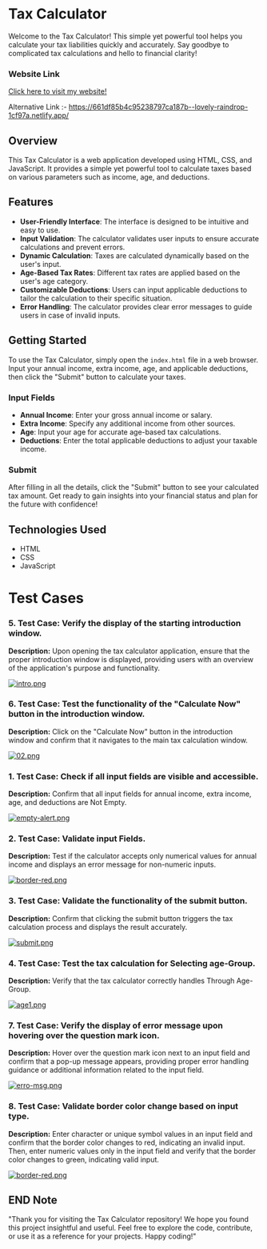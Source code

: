 # Tax Calculator

Welcome to the Tax Calculator! This simple yet powerful tool helps you calculate your tax liabilities quickly and accurately. Say goodbye to complicated tax calculations and hello to financial clarity!

### Website Link
[Click here to visit my website!](https://661df85b4c95238797ca187b--lovely-raindrop-1cf97a.netlify.app/)

Alternative Link :- https://661df85b4c95238797ca187b--lovely-raindrop-1cf97a.netlify.app/
## Overview

This Tax Calculator is a web application developed using HTML, CSS, and JavaScript. It provides a simple yet powerful tool to calculate taxes based on various parameters such as income, age, and deductions.

## Features

- **User-Friendly Interface**: The interface is designed to be intuitive and easy to use.
- **Input Validation**: The calculator validates user inputs to ensure accurate calculations and prevent errors.
- **Dynamic Calculation**: Taxes are calculated dynamically based on the user's input.
- **Age-Based Tax Rates**: Different tax rates are applied based on the user's age category.
- **Customizable Deductions**: Users can input applicable deductions to tailor the calculation to their specific situation.
- **Error Handling**: The calculator provides clear error messages to guide users in case of invalid inputs.

## Getting Started

To use the Tax Calculator, simply open the `index.html` file in a web browser. Input your annual income, extra income, age, and applicable deductions, then click the "Submit" button to calculate your taxes.

### Input Fields

- **Annual Income**: Enter your gross annual income or salary.
- **Extra Income**: Specify any additional income from other sources.
- **Age**: Input your age for accurate age-based tax calculations.
- **Deductions**: Enter the total applicable deductions to adjust your taxable income.

### Submit

After filling in all the details, click the "Submit" button to see your calculated tax amount. Get ready to gain insights into your financial status and plan for the future with confidence!

## Technologies Used

- HTML
- CSS
- JavaScript

# Test Cases

### 5. Test Case: Verify the display of the starting introduction window.
**Description:** Upon opening the tax calculator application, ensure that the proper introduction window is displayed, providing users with an overview of the application's purpose and functionality.

[![intro.png](https://i.postimg.cc/26VQs0gy/intro.png)](https://postimg.cc/wyYRJQqY)

### 6. Test Case: Test the functionality of the "Calculate Now" button in the introduction window.
**Description:** Click on the "Calculate Now" button in the introduction window and confirm that it navigates to the main tax calculation window.

[![02.png](https://i.postimg.cc/BvWfLzB9/02.png)](https://postimg.cc/18KjbJdJ)

### 1. Test Case: Check if all input fields are visible and accessible.
**Description:** Confirm that all input fields for annual income, extra income, age, and deductions are Not Empty.

[![empty-alert.png](https://i.postimg.cc/4x9rg5k8/empty-alert.png)](https://postimg.cc/3k3Lj2wp)

### 2. Test Case: Validate input Fields.
**Description:** Test if the calculator accepts only numerical values for annual income and displays an error message for non-numeric inputs.

[![border-red.png](https://i.postimg.cc/9M8xTRHR/border-red.png)](https://postimg.cc/VrtBPN6m)

### 3. Test Case: Validate the functionality of the submit button.
**Description:** Confirm that clicking the submit button triggers the tax calculation process and displays the result accurately.

[![submit.png](https://i.postimg.cc/8kF84DXQ/submit.png)](https://postimg.cc/pyt1XNtq)

### 4. Test Case: Test the tax calculation for Selecting age-Group.
**Description:** Verify that the tax calculator correctly handles Through Age-Group.

[![age1.png](https://i.postimg.cc/WzZHvNxd/age1.png)](https://postimg.cc/bSzT0hyP)

### 7. Test Case: Verify the display of error message upon hovering over the question mark icon.
**Description:** Hover over the question mark icon next to an input field and confirm that a pop-up message appears, providing proper error handling guidance or additional information related to the input field.

[![erro-msg.png](https://i.postimg.cc/SQY58djm/erro-msg.png)](https://postimg.cc/7bDmrggR)

### 8. Test Case: Validate border color change based on input type.
**Description:** Enter character or unique symbol values in an input field and confirm that the border color changes to red, indicating an invalid input. Then, enter numeric values only in the input field and verify that the border color changes to green, indicating valid input.

[![border-red.png](https://i.postimg.cc/9M8xTRHR/border-red.png)](https://postimg.cc/VrtBPN6m)

## END Note
"Thank you for visiting the Tax Calculator repository! We hope you found this project insightful and useful. Feel free to explore the code, contribute, or use it as a reference for your projects. Happy coding!"
